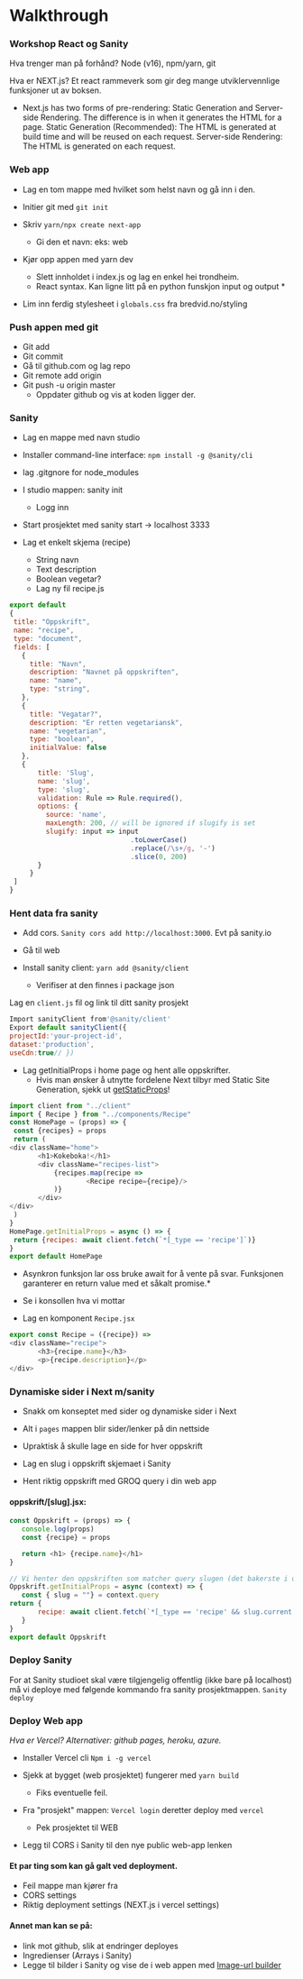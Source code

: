 # Walkthrough 
### Workshop React og Sanity 

 

Hva trenger man på forhånd? Node (v16), npm/yarn, git




Hva er NEXT.js?
Et react rammeverk som gir deg mange utviklervennlige funksjoner ut av boksen.
 
* Next.js has two forms of pre-rendering: Static Generation and Server-side Rendering. The difference is in when it generates the HTML for a page.
Static Generation (Recommended): The HTML is generated at build time and will be reused on each request.
Server-side Rendering: The HTML is generated on each request. 
 	
### Web app
* Lag en tom mappe med hvilket som helst navn og gå inn i den.
* Initier git med `git init`
 
* Skriv `yarn/npx create next-app`
  * Gi den et navn: eks: web

* Kjør opp appen med yarn dev
  * Slett innholdet i index.js og lag en enkel hei trondheim.
  * React syntax. Kan ligne litt på en python funskjon input og output *
  
* Lim inn ferdig stylesheet i `globals.css` fra bredvid.no/styling


### Push appen med git
* Git add
* Git commit
* Gå til github.com og lag repo
* Git remote add origin <link>
* Git push -u origin master
  * Oppdater github og vis at koden ligger der.

### Sanity 
* Lag en mappe med navn studio
* Installer command-line interface: `npm install -g @sanity/cli`
* lag .gitgnore for node_modules

* I studio mappen: sanity init
  * Logg inn
 

* Start prosjektet med sanity start -> localhost 3333

* Lag et enkelt skjema (recipe)
  * String navn
  * Text description
  * Boolean vegetar?
  * Lag ny fil recipe.js
 ```javascript
export default 
{
  title: "Oppskrift",
  name: "recipe",
  type: "document",
  fields: [
    {
      title: "Navn",
      description: "Navnet på oppskriften",
      name: "name",
      type: "string",
    },
    {
      title: "Vegatar?",
      description: "Er retten vegetariansk",
      name: "vegetarian",
      type: "boolean", 
      initialValue: false   
    },
    {
        title: 'Slug',
        name: 'slug',
        type: 'slug',
        validation: Rule => Rule.required(),
        options: {
          source: 'name',
          maxLength: 200, // will be ignored if slugify is set
          slugify: input => input
                               .toLowerCase()
                               .replace(/\s+/g, '-')
                               .slice(0, 200)
        }
      }
  ]
}
```
  
### Hent data fra sanity
* Add cors. `Sanity cors add http://localhost:3000`. Evt på sanity.io

* Gå til web
* Install sanity client: `yarn add @sanity/client`
  * Verifiser at den finnes i package json

Lag en `client.js` fil og link til ditt sanity prosjekt
 ```javascript
Import sanityClient from'@sanity/client'
Export default sanityClient({
projectId:'your-project-id',
dataset:'production',
useCdn:true// })
```
 
* Lag getInitialProps i home page og hent alle oppskrifter.
  * Hvis man ønsker å utnytte fordelene Next tilbyr med Static Site Generation, sjekk ut [getStaticProps](https://nextjs.org/docs/basic-features/data-fetching)!

 ```javascript
import client from "../client"
import { Recipe } from "../components/Recipe"
const HomePage = (props) => {
  const {recipes} = props
  return (
<div className="home">
		<h1>Kokeboka!</h1>
  		<div className="recipes-list">
    		{recipes.map(recipe =>
        			<Recipe recipe={recipe}/>
      		)}
  		</div>
</div>
  )
}
HomePage.getInitialProps = async () => {
  return {recipes: await client.fetch(`*[_type == 'recipe']`)}
}
export default HomePage
```

* Asynkron funksjon lar oss bruke await for å vente på svar. Funksjonen garanterer en return value med et såkalt promise.*

- Se i konsollen hva vi mottar

 
* Lag en komponent `Recipe.jsx`

 ```javascript
export const Recipe = ({recipe}) =>
<div className="recipe">
    	<h3>{recipe.name}</h3>
    	<p>{recipe.description}</p>
</div>
```
 

### Dynamiske sider i Next m/sanity
* Snakk om konseptet med sider og dynamiske sider i Next
 * Alt i `pages` mappen blir sider/lenker på din nettside
 * Upraktisk å skulle lage en side for hver oppskrift
 
* Lag en slug i oppskrift skjemaet i Sanity
* Hent riktig oppskrift med GROQ query i din web app
 
#### oppskrift/[slug].jsx:
 ```javascript 
const Oppskrift = (props) => {
	console.log(props)
	const {recipe} = props

	return <h1> {recipe.name}</h1>
}

// Vi henter den oppskriften som matcher query slugen (det bakerste i url'en)
Oppskrift.getInitialProps = async (context) => {
	const { slug = ""} = context.query
return {
    	recipe: await client.fetch(`*[_type == 'recipe' && slug.current == $slug][0]`,{slug})
	}
}
export default Oppskrift
```

### Deploy Sanity
For at Sanity studioet skal være tilgjengelig offentlig (ikke bare på localhost) må vi deploye med følgende kommando fra sanity prosjektmappen.
`Sanity deploy`

  
### Deploy Web app

*Hva er Vercel? Alternativer: github pages, heroku, azure.*

* Installer Vercel cli `Npm i -g vercel`
* Sjekk at bygget (web prosjektet) fungerer med `yarn build`
	* Fiks eventuelle feil. 
* Fra "prosjekt" mappen: `Vercel login` deretter deploy med `vercel`
	* Pek prosjektet til WEB 

* Legg til CORS i Sanity til den nye public web-app lenken 
 
#### Et par ting som kan gå galt ved deployment.
- Feil mappe man kjører fra
- CORS settings
- Riktig deployment settings (NEXT.js i vercel settings)

#### Annet man kan se på:
- link mot github, slik at endringer deployes
- Ingredienser (Arrays i Sanity)
- Legge til bilder i Sanity og vise de i web appen med [Image-url builder](https://www.sanity.io/docs/image-url)

